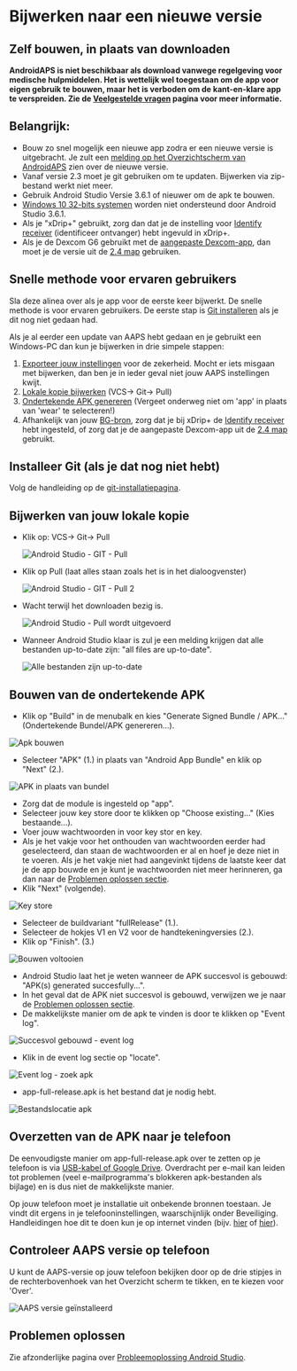 # Bijwerken naar een nieuwe versie

## Zelf bouwen, in plaats van downloaden

**AndroidAPS is niet beschikbaar als download vanwege regelgeving voor medische hulpmiddelen. Het is wettelijk wel toegestaan om de app voor eigen gebruik te bouwen, maar het is verboden om de kant-en-klare app te verspreiden. Zie de [Veelgestelde vragen](../Getting-Started/FAQ.md) pagina voor meer informatie.**

## Belangrijk:

* Bouw zo snel mogelijk een nieuwe app zodra er een nieuwe versie is uitgebracht. Je zult een [melding op het Overzichtscherm van AndroidAPS](../Installing-AndroidAPS/Releasenotes.html#release-notes) zien over de nieuwe versie.
* Vanaf versie 2.3 moet je git gebruiken om te updaten. Bijwerken via zip-bestand werkt niet meer.
* Gebruik [](https://developer.android.com/studio/)Android Studio Versie 3.6.1 of nieuwer om de apk te bouwen.
* [Windows 10 32-bits systemen](../Installing-AndroidAPS/troubleshooting_androidstudio#unable-to-start-daemon-process) worden niet ondersteund door Android Studio 3.6.1.
* Als je "xDrip+" gebruikt, zorg dan dat je de instelling voor [Identify receiver](../Configuration/xdrip#identificeer-ontvanger-identify-receiver) (identificeer ontvanger) hebt ingevuld in xDrip+.
* Als je de Dexcom G6 gebruikt met de [aangepaste Dexcom-app](../Hardware/DexcomG6#g6-met-aangepaste-dexcom-app), dan moet je de versie uit de [2.4 map](https://github.com/dexcomapp/dexcomapp/tree/master/2.4) gebruiken.

## Snelle methode voor ervaren gebruikers

Sla deze alinea over als je app voor de eerste keer bijwerkt. De snelle methode is voor ervaren gebruikers. De eerste stap is [Git installeren](../Installing-AndroidAPS/git-install.rst) als je dit nog niet gedaan had.

Als je al eerder een update van AAPS hebt gedaan en je gebruikt een Windows-PC dan kun je bijwerken in drie simpele stappen:

1. [Exporteer jouw instellingen](../Usage/ExportImportSettings#instellingen-exporteren) voor de zekerheid. Mocht er iets misgaan met bijwerken, dan ben je in ieder geval niet jouw AAPS instellingen kwijt.
2. [Lokale kopie bijwerken](../Installing-AndroidAPS/Update-to-new-version#bijwerken-van-jouw-lokale-kopie) (VCS-> Git-> Pull)
3. [Ondertekende APK genereren](../Installing-AndroidAPS/Update-to-new-version#bouwen-van-de-ondertekende-apk) (Vergeet onderweg niet om 'app' in plaats van 'wear' te selecteren!)
4. Afhankelijk van jouw [BG-bron](../Configuration/BG-Source.rst), zorg dat je bij xDrip+ de [Identify receiver](../Configuration/xdrip#identificeer-ontvanger-identify-receiver) hebt ingesteld, of zorg dat je de aangepaste Dexcom-app uit de [2.4 map](https://github.com/dexcomapp/dexcomapp/tree/master/2.4) gebruikt.

## Installeer Git (als je dat nog niet hebt)

Volg de handleiding op de [git-installatiepagina](../Installing-AndroidAPS/git-install.rst).

## Bijwerken van jouw lokale kopie

* Klik op: VCS-> Git-> Pull
    
    ![Android Studio - GIT - Pull](../images/AndroidStudio361_Update01.png)

* Klik op Pull (laat alles staan zoals het is in het dialoogvenster)
    
    ![Android Studio - GIT - Pull 2](../images/AndroidStudio361_Update02.png)

* Wacht terwijl het downloaden bezig is.
    
    ![Android Studio - Pull wordt uitgevoerd](../images/AndroidStudio361_Update03.png)

* Wanneer Android Studio klaar is zul je een melding krijgen dat alle bestanden up-to-date zijn: "all files are up-to-date".
    
    ![Alle bestanden zijn up-to-date](../images/AndroidStudio361_Update04.png)

## Bouwen van de ondertekende APK

<!--- Text is maintained in page building-apk.md --->

* Klik op "Build" in de menubalk en kies "Generate Signed Bundle / APK..." (Ondertekende Bundel/APK genereren...).

![Apk bouwen](../images/AndroidStudio361_27.png)

* Selecteer "APK" (1.) in plaats van "Android App Bundle" en klik op "Next" (2.).

![APK in plaats van bundel](../images/AndroidStudio361_28.png)

* Zorg dat de module is ingesteld op "app".
* Selecteer jouw key store door te klikken op "Choose existing..." (Kies bestaande...).
* Voer jouw wachtwoorden in voor key stor en key.
* Als je het vakje voor het onthouden van wachtwoorden eerder had geselecteerd, dan staan de wachtwoorden er al en hoef je deze niet in te voeren. Als je het vakje niet had aangevinkt tijdens de laatste keer dat je de app bouwde en je kunt je wachtwoorden niet meer herinneren, ga dan naar de [Problemen oplossen sectie](../Installing-AndroidAPS/troubleshooting_androidstudio#lost-keystore).
* Klik "Next" (volgende).

![Key store](../images/AndroidStudio361_Update05.png)

* Selecteer de buildvariant "fullRelease" (1.). 
* Selecteer de hokjes V1 en V2 voor de handtekeningversies (2.).
* Klik op "Finish". (3.)

![Bouwen voltooien](../images/AndroidStudio361_32.png)

* Android Studio laat het je weten wanneer de APK succesvol is gebouwd: "APK(s) generated succesfully...".
* In het geval dat de APK niet succesvol is gebouwd, verwijzen we je naar de [Problemen oplossen sectie](../Installing-AndroidAPS/troubleshooting_androidstudio.rst).
* De makkelijkste manier om de apk te vinden is door te klikken op "Event log".

![Succesvol gebouwd - event log](../images/AndroidStudio361_33.png)

* Klik in de event log sectie op "locate".

![Event log - zoek apk](../images/AndroidStudio361_34.png)

* app-full-release.apk is het bestand dat je nodig hebt.

![Bestandslocatie apk](../images/AndroidStudio361_35.png)

## Overzetten van de APK naar je telefoon

De eenvoudigste manier om app-full-release.apk over te zetten op je telefoon is via [USB-kabel of Google Drive](https://support.google.com/android/answer/9064445?hl=en). Overdracht per e-mail kan leiden tot problemen (veel e-mailprogramma's blokkeren apk-bestanden als bijlage) en is dus niet de makkelijkste manier.

Op jouw telefoon moet je installatie uit onbekende bronnen toestaan. Je vindt dit ergens in je telefooninstellingen, waarschijnlijk onder Beveiliging. Handleidingen hoe dit te doen kun je op internet vinden (bijv. [hier](https://www.expressvpn.com/de/support/vpn-setup/enable-apk-installs-android/) of [hier](https://www.androidcentral.com/unknown-sources)).

## Controleer AAPS versie op telefoon

U kunt de AAPS-versie op jouw telefoon bekijken door op de drie stipjes in de rechterbovenhoek van het Overzicht scherm te tikken, en te kiezen voor 'Over'.

![AAPS versie geïnstalleerd](../images/Update_VersionCheck.png)

## Problemen oplossen

Zie afzonderlijke pagina over [Probleemoplossing Android Studio](../Installing-AndroidAPS/troubleshooting_androidstudio.rst).